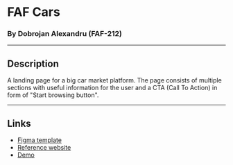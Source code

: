 # FAF Cars
### By Dobrojan Alexandru (FAF-212)

---

## Description
A landing page for a big car market platform. The page consists of multiple sections with useful information for the user 
and a CTA (Call To Action) in form of "Start browsing button".

---

## Links
- [Figma template](https://www.figma.com/file/AtJXyVoQPPmDiH1pUfTk9r/FAF-CARS?type=design&node-id=7%3A11&mode=design&t=ii8yhTjnlptA6RAl-1) 
- [Reference website](https://www.cars.com/)
- [Demo](https://warek01.github.io/tum-web-lab2/)

